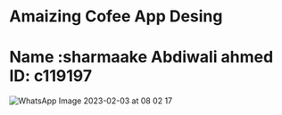 # Amaizing Cofee App Desing 
# Name :sharmaake Abdiwali ahmed  ID: c119197
 
![WhatsApp Image 2023-02-03 at 08 02 17](https://user-images.githubusercontent.com/124067254/216809637-e0589643-3796-420c-94ad-f75944ba2ed4.jpeg)
